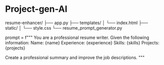 # Project-gen-AI
resume-enhancer/
├── app.py
├── templates/
│   └── index.html
├── static/
│   └── style.css
└── resume_prompt_generator.py



prompt = f"""
You are a professional resume writer.
Given the following information:
Name: {name}
Experience: {experience}
Skills: {skills}
Projects: {projects}

Create a professional summary and improve the job descriptions.
"""